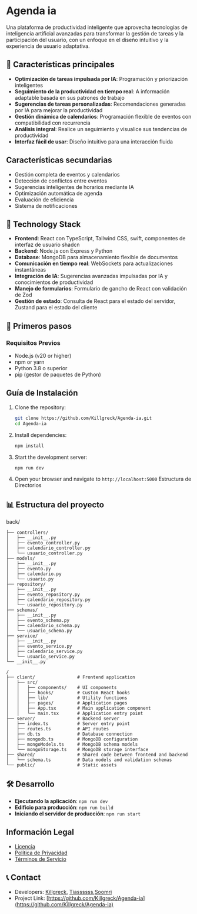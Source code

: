 # Agenda ia
Una plataforma de productividad inteligente que aprovecha tecnologías de inteligencia artificial avanzadas para transformar la gestión de tareas y la participación del usuario, con un enfoque en el diseño intuitivo y la experiencia de usuario adaptativa.
 ## 🌟 Características principales

- **Optimización de tareas impulsada por IA**: Programación y priorización inteligentes
- **Seguimiento de la productividad en tiempo real**: A información adaptable basada en sus patrones de trabajo
- **Sugerencias de tareas personalizadas**:  Recomendaciones generadas por IA para mejorar la productividad
- **Gestión dinámica de calendarios**: Programación flexible de eventos con compatibilidad con recurrencia
- **Análisis integral**: Realice un seguimiento y visualice sus tendencias de productividad
- **Interfaz fácil de usar**: Diseño intuitivo para una interacción fluida

## Características secundarias

- Gestión completa de eventos y calendarios
- Detección de conflictos entre eventos
- Sugerencias inteligentes de horarios mediante IA
- Optimización automática de agenda
- Evaluación de eficiencia
- Sistema de notificaciones
  
## 🔧 Technology Stack

- **Frontend**: React con TypeScript, Tailwind CSS, swift, componentes de interfaz de usuario shadcn
- **Backend**: Node.js con Express y Python
- **Database**: MongoDB para almacenamiento flexible de documentos
- **Comunicación en tiempo real**: WebSockets para actualizaciones instantáneas
- **Integración de IA**:  Sugerencias avanzadas impulsadas por IA y conocimientos de productividad
- **Manejo de formularios**: Formulario de gancho de React con validación de Zod
- **Gestión de estado**: Consulta de React para el estado del servidor, Zustand para el estado del cliente




## 🚀 Primeros pasos

### Requisitos Previos

- Node.js (v20 or higher)
- npm or yarn
- Python 3.8 o superior
- pip (gestor de paquetes de Python)
## Guía de Instalación
1. Clone the repository:
   ```bash
   git clone https://github.com/Killgreck/Agenda-ia.git
   cd Agenda-ia
   ```

2. Install dependencies:
   ```bash
   npm install
   ```

3. Start the development server:
   ```bash
   npm run dev
   ```

4. Open your browser and navigate to `http://localhost:5000`
Estructura de Directorios
## 📊 Estructura del proyecto
back/
```
├── controllers/
│   ├── __init__.py
│   ├── evento_controller.py
│   ├── calendario_controller.py
│   └── usuario_controller.py
├── models/
│   ├── __init__.py
│   ├── evento.py
│   ├── calendario.py
│   └── usuario.py
├── repository/
│   ├── __init__.py
│   ├── evento_repository.py
│   ├── calendario_repository.py
│   └── usuario_repository.py
├── schemas/
│   ├── __init__.py
│   ├── evento_schema.py
│   ├── calendario_schema.py
│   └── usuario_schema.py
├── service/
│   ├── __init__.py
│   ├── evento_service.py
│   ├── calendario_service.py
│   └── usuario_service.py
└── __init__.py 
```
```
/
├── client/                # Frontend application
│   ├── src/
│   │   ├── components/    # UI components
│   │   ├── hooks/         # Custom React hooks
│   │   ├── lib/           # Utility functions
│   │   ├── pages/         # Application pages
│   │   ├── App.tsx        # Main application component
│   │   └── main.tsx       # Application entry point
├── server/                # Backend server
│   ├── index.ts           # Server entry point
│   ├── routes.ts          # API routes
│   ├── db.ts              # Database connection
│   ├── mongodb.ts         # MongoDB configuration
│   ├── mongoModels.ts     # MongoDB schema models
│   └── mongoStorage.ts    # MongoDB storage interface
├── shared/                # Shared code between frontend and backend
│   └── schema.ts          # Data models and validation schemas
└── public/                # Static assets
```
## 🛠️ Desarrollo

- **Ejecutando la aplicación**: `npm run dev`
- **Edificio para producción**: `npm run build`
- **Iniciando el servidor de producción**: `npm run start`
## Información Legal

- [Licencia](./LICENSE)
- [Política de Privacidad](./PRIVACY.md)
- [Términos de Servicio](./TERMS.md)
## 📞 Contact

- Developers: [Killgreck](https://github.com/Killgreck), [Tiassssss](https://github.com/Tiassssss),[Soomri](https://github.com/Soomri)
- Project Link: [https://github.com/Killgreck/Agenda-ia](https://github.com/Killgreck/Agenda-ia)
